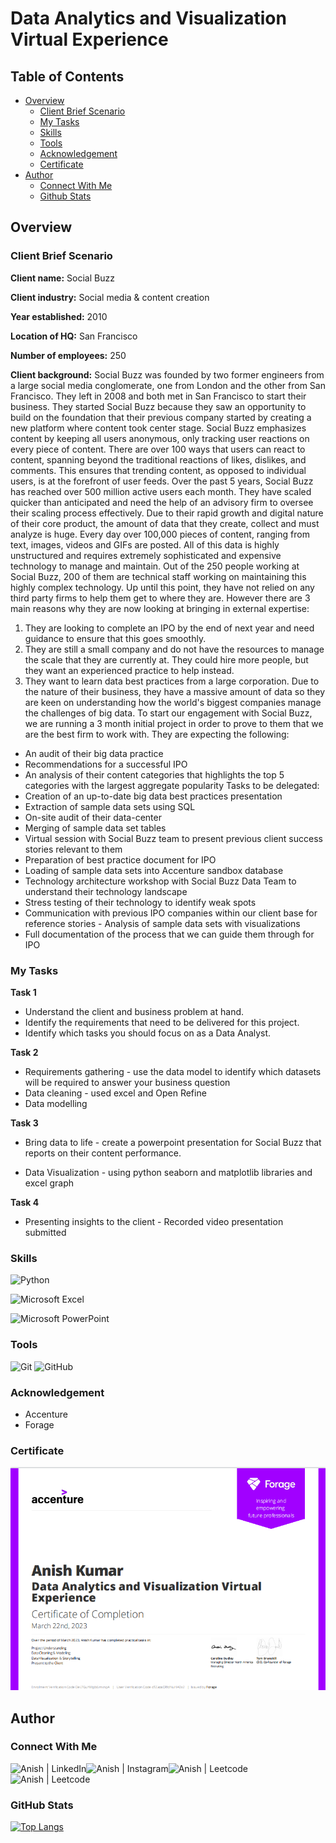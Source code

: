 # Data Analytics and Visualization Virtual Experience

## Table of Contents

- [Overview](#overview)
  - [Client Brief Scenario](#client-brief-scenario)
  - [My Tasks](#my-tasks)
  - [Skills](#skills)
  - [Tools](#tools)
  - [Acknowledgement](#acknowledgement)
  - [Certificate](#certificate)
- [Author](#author)
  - [Connect With Me](#connect-with-me)
  - [Github Stats](#github-stats)

## Overview

### Client Brief Scenario

**Client name:** Social Buzz

**Client industry:** Social media & content creation

**Year established:** 2010

**Location of HQ:** San Francisco

**Number of employees:** 250

**Client background:**
Social Buzz was founded by two former engineers from a large social media conglomerate, one
from London and the other from San Francisco. They left in 2008 and both met in San
Francisco to start their business. They started Social Buzz because they saw an opportunity to
build on the foundation that their previous company started by creating a new platform where
content took center stage. Social Buzz emphasizes content by keeping all users anonymous,
only tracking user reactions on every piece of content. There are over 100 ways that users can
react to content, spanning beyond the traditional reactions of likes, dislikes, and comments.
This ensures that trending content, as opposed to individual users, is at the forefront of user
feeds.
Over the past 5 years, Social Buzz has reached over 500 million active users each month.
They have scaled quicker than anticipated and need the help of an advisory firm to oversee
their scaling process effectively.
Due to their rapid growth and digital nature of their core product, the amount of data that they
create, collect and must analyze is huge. Every day over 100,000 pieces of content, ranging
from text, images, videos and GIFs are posted. All of this data is highly unstructured and
requires extremely sophisticated and expensive technology to manage and maintain. Out of the
250 people working at Social Buzz, 200 of them are technical staff working on maintaining this
highly complex technology.
Up until this point, they have not relied on any third party firms to help them get to where
they are. However there are 3 main reasons why they are now looking at bringing in external
expertise:

1. They are looking to complete an IPO by the end of next year and need guidance to
   ensure that this goes smoothly.
2. They are still a small company and do not have the resources to manage the scale that
   they are currently at. They could hire more people, but they want an experienced
   practice to help instead.
3. They want to learn data best practices from a large corporation. Due to the nature of
   their business, they have a massive amount of data so they are keen on
   understanding how the world's biggest companies manage the challenges of big
   data.
   To start our engagement with Social Buzz, we are running a 3 month initial project in order
   to prove to them that we are the best firm to work with. They are expecting the following:

- An audit of their big data practice
- Recommendations for a successful IPO
- An analysis of their content categories that highlights the top 5 categories with the
  largest aggregate popularity
  Tasks to be delegated:
- Creation of an up-to-date big data best practices presentation
- Extraction of sample data sets using SQL
- On-site audit of their data-center
- Merging of sample data set tables
- Virtual session with Social Buzz team to present previous client success stories relevant
  to them
- Preparation of best practice document for IPO
- Loading of sample data sets into Accenture sandbox database
- Technology architecture workshop with Social Buzz Data Team to understand their
  technology landscape
- Stress testing of their technology to identify weak spots
- Communication with previous IPO companies within our client base for reference stories -
  Analysis of sample data sets with visualizations
- Full documentation of the process that we can guide them through for IPO

### My Tasks

**Task 1**

- Understand the client and business problem at hand.
- Identify the requirements that need to be delivered for this project.
- Identify which tasks you should focus on as a Data Analyst.

**Task 2**

- Requirements gathering - use the data model to identify which datasets will be required to answer your business question
- Data cleaning - used excel and Open Refine
- Data modelling

**Task 3**

- Bring data to life - create a powerpoint presentation for Social Buzz that reports on their content performance.

- Data Visualization - using python seaborn and matplotlib libraries and excel graph

**Task 4**

- Presenting insights to the client - Recorded video presentation submitted
  </br>

### Skills

![Python](https://img.shields.io/badge/python-3670A0?style=for-the-badge&logo=python&logoColor=ffdd54)

![Microsoft Excel](https://img.shields.io/badge/Microsoft_Excel-217346?style=for-the-badge&logo=microsoft-excel&logoColor=white)

![Microsoft PowerPoint](https://img.shields.io/badge/Microsoft_PowerPoint-B7472A?style=for-the-badge&logo=microsoft-powerpoint&logoColor=white)

### Tools

![Git](https://img.shields.io/badge/git-%23F05033.svg?style=for-the-badge&logo=git&logoColor=white)
![GitHub](https://img.shields.io/badge/github-%23121011.svg?style=for-the-badge&logo=github&logoColor=white)

### Acknowledgement

- Accenture
- Forage

### Certificate

![Certificate](./certificate_image.png)

## Author

### Connect With Me

<a href="https://www.linkedin.com/in/anish-kumar-mohanty-68a019216/"><img align="left" src="https://img.shields.io/badge/LinkedIn-0077B5?style=for-the-badge&logo=linkedin&logoColor=white" alt="Anish | LinkedIn"/></a>
<a href="https://www.instagram.com/in/anish.mohanty_/"><img align="left" src="https://img.shields.io/badge/Instagram-E4405F?style=for-the-badge&logo=instagram&logoColor=white" alt="Anish | Instagram"/></a>
<a href="https://leetcode.com/anish101/"><img align="left" src="https://img.shields.io/badge/LeetCode-000000?style=for-the-badge&logo=LeetCode&logoColor=#d16c06labelColor=black&color=%23ffa116&label=Solved&query=solvedOverTotal&url=https%3A%2F%2Fleetcode-badge.vercel.app%2Fapi%2Fusers%2Fanish101&logo=leetcode&logoColor=yellow" alt="Anish | Leetcode"/></a>
<a href="https://www.hackerrank.com/anishmohanty101"><img align="left" src="https://img.shields.io/badge/-Hackerrank-2EC866?style=for-the-badge&logo=HackerRank&logoColor=white" alt="Anish | Leetcode"/></a>
</br>
</br>

### GitHub Stats

[![Top Langs](https://github-readme-stats.vercel.app/api/top-langs/?username=Anish010)](https://github.com/anish101)
